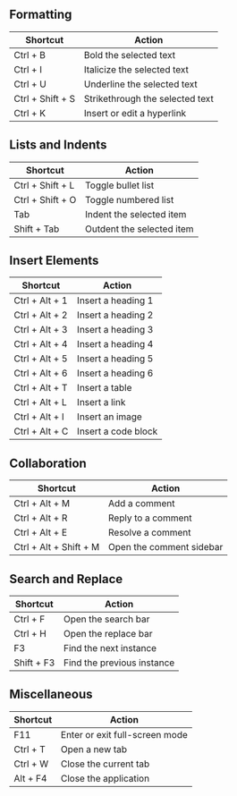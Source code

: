 ## Formatting
| Shortcut          | Action                    |
| ----------------- | ------------------------- |
| Ctrl + B          | Bold the selected text    |
| Ctrl + I          | Italicize the selected text|
| Ctrl + U          | Underline the selected text|
| Ctrl + Shift + S  | Strikethrough the selected text |
| Ctrl + K          | Insert or edit a hyperlink|

## Lists and Indents
| Shortcut           | Action                      |
| ------------------ | --------------------------- |
| Ctrl + Shift + L   | Toggle bullet list          |
| Ctrl + Shift + O   | Toggle numbered list        |
| Tab                | Indent the selected item    |
| Shift + Tab        | Outdent the selected item   |

## Insert Elements
| Shortcut             | Action                     |
| -------------------- | -------------------------- |
| Ctrl + Alt + 1     | Insert a heading 1         |
| Ctrl + Alt + 2     | Insert a heading 2         |
| Ctrl + Alt + 3     | Insert a heading 3         |
| Ctrl + Alt + 4     | Insert a heading 4         |
| Ctrl + Alt + 5     | Insert a heading 5         |
| Ctrl + Alt + 6     | Insert a heading 6         |
| Ctrl + Alt + T       | Insert a table             |
| Ctrl + Alt + L       | Insert a link              |
| Ctrl + Alt + I       | Insert an image            |
| Ctrl + Alt + C       | Insert a code block        |

## Collaboration
| Shortcut                 | Action                     |
| ------------------------ | -------------------------- |
| Ctrl + Alt + M           | Add a comment              |
| Ctrl + Alt + R           | Reply to a comment         |
| Ctrl + Alt + E           | Resolve a comment          |
| Ctrl + Alt + Shift + M   | Open the comment sidebar   |

## Search and Replace
| Shortcut       | Action              |
| -------------- | ------------------- |
| Ctrl + F       | Open the search bar |
| Ctrl + H       | Open the replace bar|
| F3             | Find the next instance|
| Shift + F3     | Find the previous instance|

## Miscellaneous
| Shortcut      | Action                          |
| ------------- | ------------------------------- |
| F11           | Enter or exit full-screen mode  |
| Ctrl + T      | Open a new tab                  |
| Ctrl + W      | Close the current tab           |
| Alt + F4      | Close the application           |

